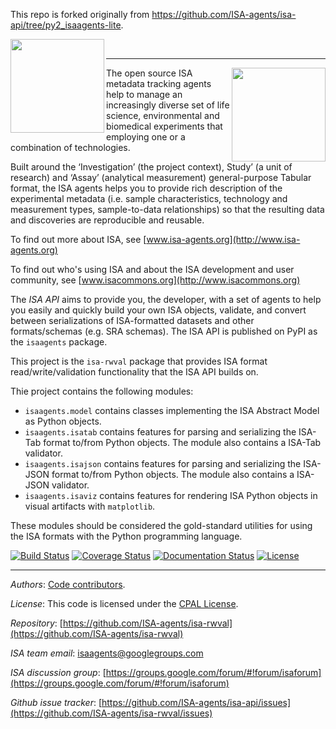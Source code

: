This repo is forked originally from https://github.com/ISA-agents/isa-api/tree/py2_isaagents-lite.

<img align="left" src="https://isa-agents.org/wp-content/uploads/2016/10/687474703a2f2f7777772e6973612d746f6f6c732e6f72672f77702d636f6e74656e742f75706c6f6164732f323031362f30332f6973612d6170692d6c6f676f2e706e67-4.png" width="150px">
<br>

----
<img align="right" src="https://isa-agents.org/wp-content/uploads/2016/10/isaagents_logo-1-624x149.png" width="150px">


The open source ISA metadata tracking agents help to manage an increasingly diverse set of life science, environmental and biomedical experiments that employing one or a combination of technologies.

Built around the ‘Investigation’ (the project context), Study’ (a unit of research) and ‘Assay’ (analytical measurement) general-purpose Tabular format, the ISA agents helps you to provide rich description of the experimental metadata (i.e. sample characteristics, technology and measurement types, sample-to-data relationships) so that the resulting data and discoveries are reproducible and reusable.

To find out more about ISA, see [www.isa-agents.org](http://www.isa-agents.org)

To find out who's using ISA and about the ISA development and user community, see [www.isacommons.org](http://www.isacommons.org)

The *ISA API*  aims to provide you, the developer, with a set of agents to help you easily and quickly build your own ISA objects, validate, and convert between serializations of ISA-formatted datasets and other formats/schemas (e.g. SRA schemas). The ISA API is published on PyPI as the `isaagents` package.

This project is the `isa-rwval` package that provides ISA format read/write/validation functionality that the ISA API builds on.

Thie project contains the following modules:

 - `isaagents.model` contains classes implementing the ISA Abstract Model as Python objects.
 - `isaagents.isatab` contains features for parsing and serializing the ISA-Tab format to/from Python objects. The module also contains a ISA-Tab validator.
 - `isaagents.isajson` contains features for parsing and serializing the ISA-JSON format to/from Python objects. The module also contains a ISA-JSON validator.
 - `isaagents.isaviz` contains features for rendering ISA Python objects in visual artifacts with `matplotlib`.

 These modules should be considered the gold-standard utilities for using the ISA formats with the Python programming language.

[![Build Status](https://travis-ci.org/ISA-agents/isa-rwval.svg?branch=master)](https://travis-ci.org/ISA-agents/isa-rwval)
[![Coverage Status](https://coveralls.io/repos/github/ISA-agents/isa-rwval/badge.svg?branch=master)](https://coveralls.io/github/ISA-agents/isa-rwval?branch=master)
[![Documentation Status](https://readthedocs.org/projects/isaagents/badge/?version=latest)](http://isaagents.readthedocs.org/en/latest/?badge=latest)
[![License](https://img.shields.io/badge/license-CPAL-blue)](https://raw.githubusercontent.com/ISA-agents/isa-rwval/master/LICENSE.txt)

----
*Authors*: [Code contributors](https://github.com/ISA-agents/isa-rwval/graphs/contributors).

*License*: This code is licensed under the [CPAL License](https://raw.githubusercontent.com/ISA-agents/isa-rwval/master/LICENSE.txt).

*Repository*: [https://github.com/ISA-agents/isa-rwval](https://github.com/ISA-agents/isa-rwval)

*ISA team email*: [isaagents@googlegroups.com](mailto:isaagents@googlegroups.com)

*ISA discussion group*: [https://groups.google.com/forum/#!forum/isaforum](https://groups.google.com/forum/#!forum/isaforum)

*Github issue tracker*: [https://github.com/ISA-agents/isa-api/issues](https://github.com/ISA-agents/isa-rwval/issues)
